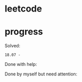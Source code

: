 # leetcode

# progress
Solved:  

```
18.07 - 
```


Done with help:  

Done by myself but need attention:  
